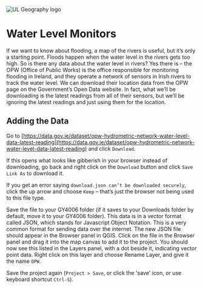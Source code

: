 ![UL Geography logo](./assets/images/GY4006_logo.png)

# Water Level Monitors

If we want to know about flooding, a map of the rivers is useful, but it’s only a starting point. Floods happen when the water level in the rivers gets too high. So is there any data about the water level in rivers? Yes there is – the OPW (Office of Public Works) is the office responsible for monitoring flooding in Ireland, and they operate a network of sensors in Irish rivers to track the water level. We can download their location data from the OPW page on the Government’s Open Data website. In fact, what we’ll be downloading is the latest readings from all of their sensors, but we’ll be ignoring the latest readings and just using them for the location.

## Adding the Data

Go to [https://data.gov.ie/dataset/opw-hydrometric-network-water-level-data-latest-reading](https://data.gov.ie/dataset/opw-hydrometric-network-water-level-data-latest-reading)  and click ```Download```. 

If this opens what looks like gibberish in your browser instead of downloading, go back and right click on the ```Download``` button and click ```Save Link As``` to download it. 

If you get an error saying ```download.json can’t be downloaded securely```, click the up arrow and choose ```Keep``` – that’s just the browser not being used to this file type. 

Save the file to your GY4006 folder (if it saves to your Downloads folder by default, move it to your GY4006 folder). This data is in a vector format called JSON, which stands for Javascript Object Notation. This is a very common format for sending data over the internet. The new JSON file should appear in the Browser panel in QGIS. Click on the file in the Browser panel and drag it into the map canvas to add it to the project. You should now see this listed in the Layers panel, with a dot beside it, indicating vector point data. Right click on this layer and choose Rename Layer, and give it the name ```OPW```.

Save the project again (```Project > Save```, or click the 'save' icon, or use keyboard shortcut ```Ctrl-S```).
